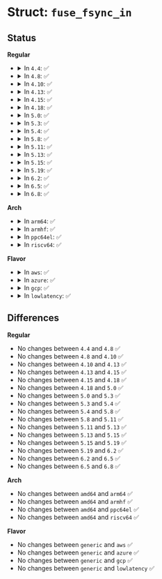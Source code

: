 # Struct: <code>fuse_fsync_in</code>

## Status
<b>Regular</b>
<ul>
<li>
<details>
<summary>In <code>4.4</code>: ✅</summary>

```c
struct fuse_fsync_in {
    uint64_t fh;
    uint32_t fsync_flags;
    uint32_t padding;
};
```
</details>
</li>
<li>
<details>
<summary>In <code>4.8</code>: ✅</summary>

```c
struct fuse_fsync_in {
    uint64_t fh;
    uint32_t fsync_flags;
    uint32_t padding;
};
```
</details>
</li>
<li>
<details>
<summary>In <code>4.10</code>: ✅</summary>

```c
struct fuse_fsync_in {
    uint64_t fh;
    uint32_t fsync_flags;
    uint32_t padding;
};
```
</details>
</li>
<li>
<details>
<summary>In <code>4.13</code>: ✅</summary>

```c
struct fuse_fsync_in {
    uint64_t fh;
    uint32_t fsync_flags;
    uint32_t padding;
};
```
</details>
</li>
<li>
<details>
<summary>In <code>4.15</code>: ✅</summary>

```c
struct fuse_fsync_in {
    uint64_t fh;
    uint32_t fsync_flags;
    uint32_t padding;
};
```
</details>
</li>
<li>
<details>
<summary>In <code>4.18</code>: ✅</summary>

```c
struct fuse_fsync_in {
    uint64_t fh;
    uint32_t fsync_flags;
    uint32_t padding;
};
```
</details>
</li>
<li>
<details>
<summary>In <code>5.0</code>: ✅</summary>

```c
struct fuse_fsync_in {
    uint64_t fh;
    uint32_t fsync_flags;
    uint32_t padding;
};
```
</details>
</li>
<li>
<details>
<summary>In <code>5.3</code>: ✅</summary>

```c
struct fuse_fsync_in {
    uint64_t fh;
    uint32_t fsync_flags;
    uint32_t padding;
};
```
</details>
</li>
<li>
<details>
<summary>In <code>5.4</code>: ✅</summary>

```c
struct fuse_fsync_in {
    uint64_t fh;
    uint32_t fsync_flags;
    uint32_t padding;
};
```
</details>
</li>
<li>
<details>
<summary>In <code>5.8</code>: ✅</summary>

```c
struct fuse_fsync_in {
    uint64_t fh;
    uint32_t fsync_flags;
    uint32_t padding;
};
```
</details>
</li>
<li>
<details>
<summary>In <code>5.11</code>: ✅</summary>

```c
struct fuse_fsync_in {
    uint64_t fh;
    uint32_t fsync_flags;
    uint32_t padding;
};
```
</details>
</li>
<li>
<details>
<summary>In <code>5.13</code>: ✅</summary>

```c
struct fuse_fsync_in {
    uint64_t fh;
    uint32_t fsync_flags;
    uint32_t padding;
};
```
</details>
</li>
<li>
<details>
<summary>In <code>5.15</code>: ✅</summary>

```c
struct fuse_fsync_in {
    uint64_t fh;
    uint32_t fsync_flags;
    uint32_t padding;
};
```
</details>
</li>
<li>
<details>
<summary>In <code>5.19</code>: ✅</summary>

```c
struct fuse_fsync_in {
    uint64_t fh;
    uint32_t fsync_flags;
    uint32_t padding;
};
```
</details>
</li>
<li>
<details>
<summary>In <code>6.2</code>: ✅</summary>

```c
struct fuse_fsync_in {
    uint64_t fh;
    uint32_t fsync_flags;
    uint32_t padding;
};
```
</details>
</li>
<li>
<details>
<summary>In <code>6.5</code>: ✅</summary>

```c
struct fuse_fsync_in {
    uint64_t fh;
    uint32_t fsync_flags;
    uint32_t padding;
};
```
</details>
</li>
<li>
<details>
<summary>In <code>6.8</code>: ✅</summary>

```c
struct fuse_fsync_in {
    uint64_t fh;
    uint32_t fsync_flags;
    uint32_t padding;
};
```
</details>
</li>
</ul>
<b>Arch</b>
<ul>
<li>
<details>
<summary>In <code>arm64</code>: ✅</summary>

```c
struct fuse_fsync_in {
    uint64_t fh;
    uint32_t fsync_flags;
    uint32_t padding;
};
```
</details>
</li>
<li>
<details>
<summary>In <code>armhf</code>: ✅</summary>

```c
struct fuse_fsync_in {
    uint64_t fh;
    uint32_t fsync_flags;
    uint32_t padding;
};
```
</details>
</li>
<li>
<details>
<summary>In <code>ppc64el</code>: ✅</summary>

```c
struct fuse_fsync_in {
    uint64_t fh;
    uint32_t fsync_flags;
    uint32_t padding;
};
```
</details>
</li>
<li>
<details>
<summary>In <code>riscv64</code>: ✅</summary>

```c
struct fuse_fsync_in {
    uint64_t fh;
    uint32_t fsync_flags;
    uint32_t padding;
};
```
</details>
</li>
</ul>
<b>Flavor</b>
<ul>
<li>
<details>
<summary>In <code>aws</code>: ✅</summary>

```c
struct fuse_fsync_in {
    uint64_t fh;
    uint32_t fsync_flags;
    uint32_t padding;
};
```
</details>
</li>
<li>
<details>
<summary>In <code>azure</code>: ✅</summary>

```c
struct fuse_fsync_in {
    uint64_t fh;
    uint32_t fsync_flags;
    uint32_t padding;
};
```
</details>
</li>
<li>
<details>
<summary>In <code>gcp</code>: ✅</summary>

```c
struct fuse_fsync_in {
    uint64_t fh;
    uint32_t fsync_flags;
    uint32_t padding;
};
```
</details>
</li>
<li>
<details>
<summary>In <code>lowlatency</code>: ✅</summary>

```c
struct fuse_fsync_in {
    uint64_t fh;
    uint32_t fsync_flags;
    uint32_t padding;
};
```
</details>
</li>
</ul>

## Differences
<b>Regular</b>
<ul>
<li>
No changes between <code>4.4</code> and <code>4.8</code> ✅
</li>
<li>
No changes between <code>4.8</code> and <code>4.10</code> ✅
</li>
<li>
No changes between <code>4.10</code> and <code>4.13</code> ✅
</li>
<li>
No changes between <code>4.13</code> and <code>4.15</code> ✅
</li>
<li>
No changes between <code>4.15</code> and <code>4.18</code> ✅
</li>
<li>
No changes between <code>4.18</code> and <code>5.0</code> ✅
</li>
<li>
No changes between <code>5.0</code> and <code>5.3</code> ✅
</li>
<li>
No changes between <code>5.3</code> and <code>5.4</code> ✅
</li>
<li>
No changes between <code>5.4</code> and <code>5.8</code> ✅
</li>
<li>
No changes between <code>5.8</code> and <code>5.11</code> ✅
</li>
<li>
No changes between <code>5.11</code> and <code>5.13</code> ✅
</li>
<li>
No changes between <code>5.13</code> and <code>5.15</code> ✅
</li>
<li>
No changes between <code>5.15</code> and <code>5.19</code> ✅
</li>
<li>
No changes between <code>5.19</code> and <code>6.2</code> ✅
</li>
<li>
No changes between <code>6.2</code> and <code>6.5</code> ✅
</li>
<li>
No changes between <code>6.5</code> and <code>6.8</code> ✅
</li>
</ul>
<b>Arch</b>
<ul>
<li>
No changes between <code>amd64</code> and <code>arm64</code> ✅
</li>
<li>
No changes between <code>amd64</code> and <code>armhf</code> ✅
</li>
<li>
No changes between <code>amd64</code> and <code>ppc64el</code> ✅
</li>
<li>
No changes between <code>amd64</code> and <code>riscv64</code> ✅
</li>
</ul>
<b>Flavor</b>
<ul>
<li>
No changes between <code>generic</code> and <code>aws</code> ✅
</li>
<li>
No changes between <code>generic</code> and <code>azure</code> ✅
</li>
<li>
No changes between <code>generic</code> and <code>gcp</code> ✅
</li>
<li>
No changes between <code>generic</code> and <code>lowlatency</code> ✅
</li>
</ul>
